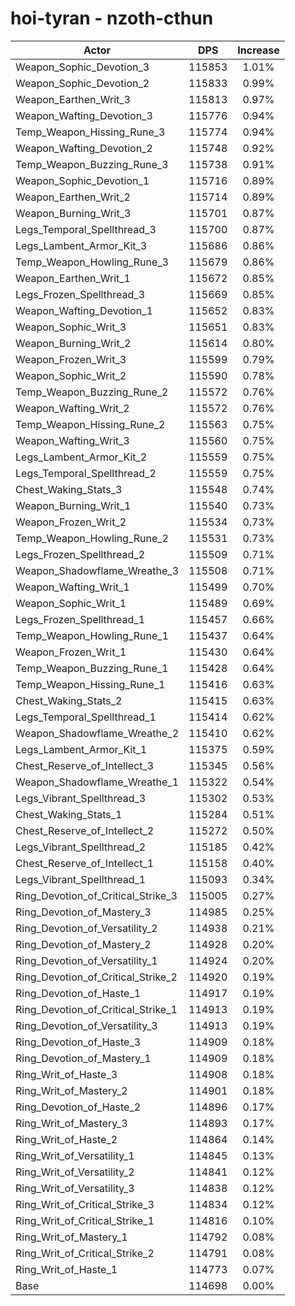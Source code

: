 # hoi-tyran - nzoth-cthun
| Actor | DPS | Increase |
|---|:---:|:---:|
|Weapon_Sophic_Devotion_3|115853|1.01%|
|Weapon_Sophic_Devotion_2|115833|0.99%|
|Weapon_Earthen_Writ_3|115813|0.97%|
|Weapon_Wafting_Devotion_3|115776|0.94%|
|Temp_Weapon_Hissing_Rune_3|115774|0.94%|
|Weapon_Wafting_Devotion_2|115748|0.92%|
|Temp_Weapon_Buzzing_Rune_3|115738|0.91%|
|Weapon_Sophic_Devotion_1|115716|0.89%|
|Weapon_Earthen_Writ_2|115714|0.89%|
|Weapon_Burning_Writ_3|115701|0.87%|
|Legs_Temporal_Spellthread_3|115700|0.87%|
|Legs_Lambent_Armor_Kit_3|115686|0.86%|
|Temp_Weapon_Howling_Rune_3|115679|0.86%|
|Weapon_Earthen_Writ_1|115672|0.85%|
|Legs_Frozen_Spellthread_3|115669|0.85%|
|Weapon_Wafting_Devotion_1|115652|0.83%|
|Weapon_Sophic_Writ_3|115651|0.83%|
|Weapon_Burning_Writ_2|115614|0.80%|
|Weapon_Frozen_Writ_3|115599|0.79%|
|Weapon_Sophic_Writ_2|115590|0.78%|
|Temp_Weapon_Buzzing_Rune_2|115572|0.76%|
|Weapon_Wafting_Writ_2|115572|0.76%|
|Temp_Weapon_Hissing_Rune_2|115563|0.75%|
|Weapon_Wafting_Writ_3|115560|0.75%|
|Legs_Lambent_Armor_Kit_2|115559|0.75%|
|Legs_Temporal_Spellthread_2|115559|0.75%|
|Chest_Waking_Stats_3|115548|0.74%|
|Weapon_Burning_Writ_1|115540|0.73%|
|Weapon_Frozen_Writ_2|115534|0.73%|
|Temp_Weapon_Howling_Rune_2|115531|0.73%|
|Legs_Frozen_Spellthread_2|115509|0.71%|
|Weapon_Shadowflame_Wreathe_3|115508|0.71%|
|Weapon_Wafting_Writ_1|115499|0.70%|
|Weapon_Sophic_Writ_1|115489|0.69%|
|Legs_Frozen_Spellthread_1|115457|0.66%|
|Temp_Weapon_Howling_Rune_1|115437|0.64%|
|Weapon_Frozen_Writ_1|115430|0.64%|
|Temp_Weapon_Buzzing_Rune_1|115428|0.64%|
|Temp_Weapon_Hissing_Rune_1|115416|0.63%|
|Chest_Waking_Stats_2|115415|0.63%|
|Legs_Temporal_Spellthread_1|115414|0.62%|
|Weapon_Shadowflame_Wreathe_2|115410|0.62%|
|Legs_Lambent_Armor_Kit_1|115375|0.59%|
|Chest_Reserve_of_Intellect_3|115345|0.56%|
|Weapon_Shadowflame_Wreathe_1|115322|0.54%|
|Legs_Vibrant_Spellthread_3|115302|0.53%|
|Chest_Waking_Stats_1|115284|0.51%|
|Chest_Reserve_of_Intellect_2|115272|0.50%|
|Legs_Vibrant_Spellthread_2|115185|0.42%|
|Chest_Reserve_of_Intellect_1|115158|0.40%|
|Legs_Vibrant_Spellthread_1|115093|0.34%|
|Ring_Devotion_of_Critical_Strike_3|115005|0.27%|
|Ring_Devotion_of_Mastery_3|114985|0.25%|
|Ring_Devotion_of_Versatility_2|114938|0.21%|
|Ring_Devotion_of_Mastery_2|114928|0.20%|
|Ring_Devotion_of_Versatility_1|114924|0.20%|
|Ring_Devotion_of_Critical_Strike_2|114920|0.19%|
|Ring_Devotion_of_Haste_1|114917|0.19%|
|Ring_Devotion_of_Critical_Strike_1|114913|0.19%|
|Ring_Devotion_of_Versatility_3|114913|0.19%|
|Ring_Devotion_of_Haste_3|114909|0.18%|
|Ring_Devotion_of_Mastery_1|114909|0.18%|
|Ring_Writ_of_Haste_3|114908|0.18%|
|Ring_Writ_of_Mastery_2|114901|0.18%|
|Ring_Devotion_of_Haste_2|114896|0.17%|
|Ring_Writ_of_Mastery_3|114893|0.17%|
|Ring_Writ_of_Haste_2|114864|0.14%|
|Ring_Writ_of_Versatility_1|114845|0.13%|
|Ring_Writ_of_Versatility_2|114841|0.12%|
|Ring_Writ_of_Versatility_3|114838|0.12%|
|Ring_Writ_of_Critical_Strike_3|114834|0.12%|
|Ring_Writ_of_Critical_Strike_1|114816|0.10%|
|Ring_Writ_of_Mastery_1|114792|0.08%|
|Ring_Writ_of_Critical_Strike_2|114791|0.08%|
|Ring_Writ_of_Haste_1|114773|0.07%|
|Base|114698|0.00%|
